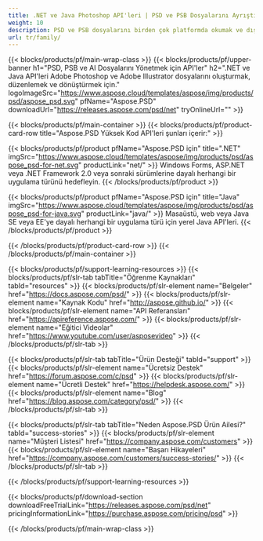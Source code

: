 ```yaml
---
title: .NET ve Java Photoshop API'leri | PSD ve PSB Dosyalarını Ayrıştırma
weight: 10
description: PSD ve PSB dosyalarını birden çok platformda okumak ve dışa aktarmak için kitaplık. Photoshop yüklü olmadan katmanları ayıklayın ve değiştirin.
url: tr/family/
---
```


{{< blocks/products/pf/main-wrap-class >}}
{{< blocks/products/pf/upper-banner h1="PSD, PSB ve AI Dosyalarını Yönetmek için API'ler" h2=".NET ve Java API'leri Adobe Photoshop ve Adobe Illustrator dosyalarını oluşturmak, düzenlemek ve dönüştürmek için." logoImageSrc="https://www.aspose.cloud/templates/aspose/img/products/psd/aspose_psd.svg" pfName="Aspose.PSD" downloadUrl="https://releases.aspose.com/psd/net" tryOnlineUrl="" >}}

{{< blocks/products/pf/main-container >}}
{{< blocks/products/pf/product-card-row title="Aspose.PSD Yüksek Kod API'leri şunları içerir:" >}}

{{< blocks/products/pf/product pfName="Aspose.PSD için" title=".NET" imgSrc="https://www.aspose.cloud/templates/aspose/img/products/psd/aspose_psd-for-net.svg" productLink="net/" >}}
Windows Forms, ASP.NET veya .NET Framework 2.0 veya sonraki sürümlerine dayalı herhangi bir uygulama türünü hedefleyin.
{{< /blocks/products/pf/product >}}

{{< blocks/products/pf/product pfName="Aspose.PSD için" title="Java" imgSrc="https://www.aspose.cloud/templates/aspose/img/products/psd/aspose_psd-for-java.svg" productLink="java/" >}}
Masaüstü, web veya Java SE veya EE'ye dayalı herhangi bir uygulama türü için yerel Java API'leri.
{{< /blocks/products/pf/product >}}

{{< /blocks/products/pf/product-card-row >}}
{{< /blocks/products/pf/main-container >}}

{{< blocks/products/pf/support-learning-resources >}}
{{< blocks/products/pf/slr-tab tabTitle="Öğrenme Kaynakları" tabId="resources" >}}
{{< blocks/products/pf/slr-element name="Belgeler" href="https://docs.aspose.com/psd/" >}}
{{< blocks/products/pf/slr-element name="Kaynak Kodu" href="http://aspose.github.io/" >}}
{{< blocks/products/pf/slr-element name="API Referansları" href="https://apireference.aspose.com/" >}}
{{< blocks/products/pf/slr-element name="Eğitici Videolar" href="https://www.youtube.com/user/asposevideo" >}}
{{< /blocks/products/pf/slr-tab >}}

{{< blocks/products/pf/slr-tab tabTitle="Ürün Desteği" tabId="support" >}}
{{< blocks/products/pf/slr-element name="Ücretsiz Destek" href="https://forum.aspose.com/c/psd" >}}
{{< blocks/products/pf/slr-element name="Ücretli Destek" href="https://helpdesk.aspose.com/" >}}
{{< blocks/products/pf/slr-element name="Blog" href="https://blog.aspose.com/category/psd/" >}}
{{< /blocks/products/pf/slr-tab >}}

{{< blocks/products/pf/slr-tab tabTitle="Neden Aspose.PSD Ürün Ailesi?" tabId="success-stories" >}}
{{< blocks/products/pf/slr-element name="Müşteri Listesi" href="https://company.aspose.com/customers" >}}
{{< blocks/products/pf/slr-element name="Başarı Hikayeleri" href="https://company.aspose.com/customers/success-stories/" >}}
{{< /blocks/products/pf/slr-tab >}}

{{< /blocks/products/pf/support-learning-resources >}}

{{< blocks/products/pf/download-section downloadFreeTrialLink="https://releases.aspose.com/psd/net" pricingInformationLink="https://purchase.aspose.com/pricing/psd" >}}

{{< /blocks/products/pf/main-wrap-class >}}
